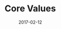 ---
title: Core Values
tags: [ writing, personal, design, web ]
url: https://ryapapap.github.io/core-values/
date: '2017-02-12'
---